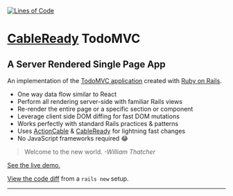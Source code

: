 [![Lines of Code](http://img.shields.io/badge/lines_of_code-278-brightgreen.svg?style=flat)](http://blog.codinghorror.com/the-best-code-is-no-code-at-all/)

# [CableReady](https://github.com/hopsoft/cable_ready) TodoMVC

## A Server Rendered Single Page App

An implementation of the [TodoMVC application](http://todomvc.com) created with [Ruby on Rails](http://rubyonrails.org).

- One way data flow similar to React
- Perform all rendering server-side with familiar Rails views
- Re-render the entire page or a specific section or component
- Leverage client side DOM diffing for fast DOM mutations
- Works perfectly with standard Rails practices & patterns
- Uses [ActionCable](http://guides.rubyonrails.org/action_cable_overview.html)
  & [CableReady](https://github.com/hopsoft/cable_ready) for lightning fast changes
- No JavaScript frameworks required 😂

> Welcome to the new world. *-William Thatcher*

[See the live demo.](http://165.227.16.103)

[View the code diff](https://github.com/hopsoft/cable_ready_todomvc/compare/112b4ebe0bd86ff029f5d1865eeed71d8f9aacc9...master)
from a `rails new` setup.

---


